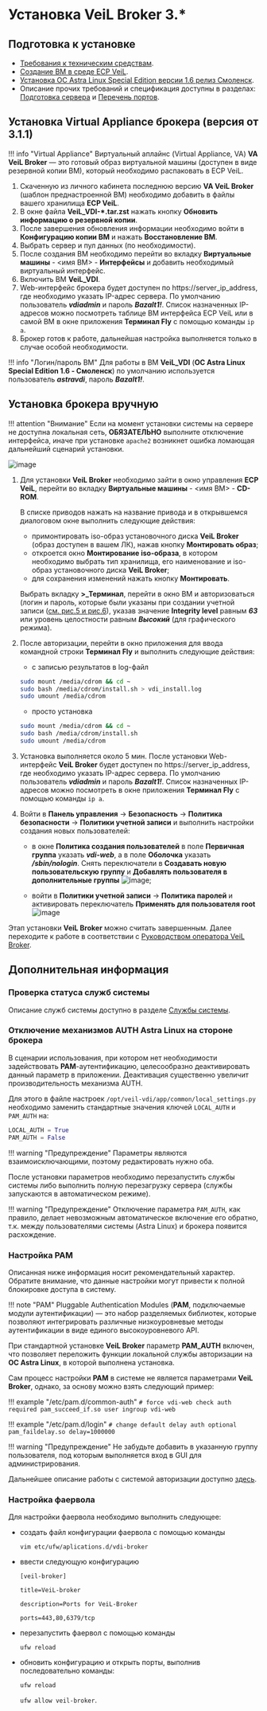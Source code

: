 # Установка VeiL Broker 3.*

## Подготовка к установке
- [Требования к техническим средствам](../engineer_guide/hardware_requirements.md).
- [Создание ВМ в среде ECP VeiL](../engineer_guide/create_domains.md).
- [Установка ОС Astra Linux Special Edition версии 1.6 релиз Смоленск](../engineer_guide/install_os.md).
- Описание прочих требований и спецификация доступны в разделах:
  [Подготовка сервера](../spec/domain-req.md) и [Перечень портов](../spec/ports_info.md).

## Установка Virtual Appliance брокера (версия от 3.1.1)

!!! info "Virtual Appliance"
    Виртуальный аплайнс (Virtual Appliance, VA) **VA VeiL Broker** — это готовый образ виртуальной машины 
    (доступен в виде резервной копии ВМ), который необходимо распаковать в ECP VeiL.

1. Скаченную из личного кабинета последнюю версию **VA VeiL Broker** (шаблон преднастроенной ВМ) необходимо добавить в 
   файлы вашего хранилища **ECP VeiL**.
2. В окне файла **VeiL_VDI-\*.tar.zst** нажать кнопку **Обновить информацию о резервной копии**.
3. После завершения обновления информации необходимо войти в **Конфигурацию копии ВМ** и нажать **Восстановление ВМ**.
4. Выбрать сервер и пул данных (по необходимости).
5. После создания ВМ необходимо перейти во вкладку **Виртуальные машины** - <имя ВМ> - **Интерфейсы** и добавить 
   необходимый виртуальный интерфейс.
6. Включить ВМ **VeiL_VDI**. 
7. Web-интерфейс брокера будет доступен по https://server_ip_address, где необходимо указать IP-адрес сервера. По умолчанию пользователь 
   **_vdiadmin_** и пароль **_Bazalt1!_**. Список назначенных IP-адресов можно посмотреть таблице ВМ интерфейса ECP VeiL 
   или в самой ВМ в окне приложения **Терминал Fly** с помощью команды `ip a`.
8. Брокер готов к работе, дальнейшая настройка выполняется только в случае особой необходимости.

!!! info "Логин/пароль ВМ"
    Для работы в ВМ **VeiL_VDI** (**ОС Astra Linux Special Edition 1.6 - Смоленск**) по умолчанию используется пользователь 
      **_astravdi_**, пароль **_Bazalt1!_**.

## Установка брокера вручную

!!! attention "Внимание"
    Если на момент установки системы на сервере не доступна локальная сеть, **ОБЯЗАТЕЛЬНО** выполните отключение 
    интерфейса, иначе при установке `apache2` возникнет ошибка ломающая дальнейший сценарий установки.
    
![image](../../_assets/vdi/how_to/installation/network_disabled.png)

1. Для установки **VeiL Broker** необходимо зайти в окно управления **ECP VeiL**, перейти во вкладку 
   **Виртуальные машины** - <имя ВМ> - **CD-ROM**.
 
    В списке приводов нажать на название привода и в открывшемся диалоговом окне выполнить следующие действия:

    - примонтировать iso-образ установочного диска **VeiL Broker** (образ доступен в вашем ЛК), нажав кнопку 
      **Монтировать образ**;
    - откроется окно **Монтирование iso-образа**, в котором необходимо выбрать тип хранилища, 
      его наименование и iso-образ установочного диска **VeiL Broker**;
    - для сохранения изменений нажать кнопку **Монтировать**.

    Выбрать вкладку **>_Терминал**, перейти в окно ВМ и авторизоваться (логин и пароль, которые были 
    указаны при создании учетной записи ([см. рис.5 и рис.6](../engineer_guide/application.md)), указав значение **Integrity level** 
    равным **_63_** или уровень целостности равным **_Высокий_** (для графического режима).

1. После авторизации, перейти в окно приложения для ввода командной строки **Терминал Fly** 
   и выполнить следующие действия:
   
    - с записью результатов в log-файл

    ```bash
    sudo mount /media/cdrom && cd ~
    sudo bash /media/cdrom/install.sh > vdi_install.log
    sudo umount /media/cdrom
    ```
    
     - просто установка
    
    ```bash
    sudo mount /media/cdrom && cd ~
    sudo bash /media/cdrom/install.sh
    sudo umount /media/cdrom
    ```

1. Установка выполняется около 5 мин. После установки Web-интерфейс **VeiL Broker** будет доступен по 
   https://server_ip_address, где необходимо указать IP-адрес сервера. По умолчанию пользователь **_vdiadmin_** и пароль **_Bazalt1!_**. Список назначенных 
   IP-адресов можно посмотреть в окне приложения **Терминал Fly** с помощью команды `ip a`.

1. Войти в **Панель управления** → **Безопасность** → **Политика безопасности** → **Политики учетной записи** и 
   выполнить настройки создания новых пользователей:
   
    - в окне **Политика создания пользователей** в поле **Первичная группа** указать **_vdi-web_**, а в поле **Оболочка** 
     указать **_/sbin/nologin_**. Снять переключатели в **Создавать новую пользовательскую группу** и 
     **Добавлять пользователя в дополнительные группы**
     ![image](../../_assets/vdi/how_to/new_user_scenario.PNG);
     
    - войти в **Политики учетной записи** → **Политика паролей** и активировать переключатель 
     **Применять для пользователя root**
     ![image](../../_assets/vdi/how_to/password_policy.PNG)
      
Этап установки **VeiL Broker** можно считать завершенным. Далее переходите к работе в соответствии с 
[Руководством оператора VeiL Broker](../operator_guide/prepare.md).

## Дополнительная информация

### Проверка статуса служб системы
Описание служб системы доступно в разделе [Службы системы](./services.md).

### Отключение механизмов AUTH Astra Linux на стороне брокера
В сценарии использования, при котором нет необходимости задействовать **PAM**-аутентификацию, целесообразно деактивировать
данный параметр в приложении. Деактивация существенно увеличит производительность механизма AUTH.

Для этого в файле настроек `/opt/veil-vdi/app/common/local_settings.py` необходимо
заменить стандартные значения ключей `LOCAL_AUTH` и `PAM_AUTH` на: 

```python
LOCAL_AUTH = True
PAM_AUTH = False
```

!!! warning "Предупреждение"
    Параметры являются взаимоисключающими, поэтому редактировать нужно оба.

После установки параметров необходимо перезапустить службы системы либо выполнить полную перезагрузку сервера (службы
 запускаются в автоматическом режиме).

!!! warning "Предупреждение"
    Отключение параметра `PAM_AUTH`, как правило, делает невозможным автоматическое включение его обратно, т.к. между 
    пользователями системы (Astra Linux) и брокера появится расхождение.

### Настройка PAM
Описанная ниже информация носит рекомендательный характер. Обратите внимание, что данные настройки могут привести к
полной блокировке доступа в систему.

!!! note "PAM"
    Pluggable Authentication Modules (**PAM**, подключаемые модули аутентификации) — это набор разделяемых библиотек, 
    которые позволяют интегрировать различные низкоуровневые методы аутентификации в виде единого высокоуровневого API.

При стандартной установке **VeiL Broker** параметр **PAM_AUTH** включен, что позволяет переложить функции локальной службы
авторизации на **ОС Astra Linux**, в которой выполнена установка. 

Сам процесс настройки **PAM** в системе не является
параметрами **VeiL Broker**, однако, за основу можно взять следующий пример:

!!! example "/etc/pam.d/common-auth"
    ```
    # force vdi-web check
    auth required pam_succeed_if.so user ingroup vdi-web
    ```    

!!! example "/etc/pam.d/login"
    ```
    # change default delay
    auth optional pam_faildelay.so delay=1000000
    ```

!!! warning "Предупреждение"
    Не забудьте добавить в указанную группу пользователя, под которым выполняется вход в GUI для администрирования.

Дальнейшее описание работы с системой авторизации доступно [здесь](../auth_v3/info.md).

### Настройка фаервола
Для настройки фаервола необходимо выполнить следующее:

- создать файл конфигурации фаервола c помощью команды

  `vim etc/ufw/aplications.d/vdi-broker`

- ввести следующую конфигурацию

  `[veil-broker]`

  `title=VeiL-broker`

  `description=Ports for VeiL-Broker`

  `ports=443,80,6379/tcp`

- перезапустить фаервол c помощью команды

  `ufw reload`

- обновить конфигурацию и открыть порты, выполнив последовательно команды:

  `ufw reload`

  `ufw allow veil-broker`.